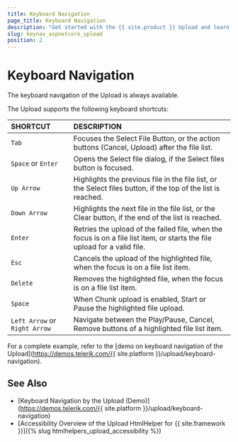 ```yaml
---
title: Keyboard Navigation
page_title: Keyboard Navigation
description: "Get started with the {{ site.product }} Upload and learn about the accessibility support it provides through its keyboard navigation functionality."
slug: keynav_aspnetcore_upload
position: 2
---
```


# Keyboard Navigation

The keyboard navigation of the Upload is always available.

The Upload supports the following keyboard shortcuts:

| SHORTCUT						| DESCRIPTION				                                                        |
|:---              |:---                                                                                |
| `Tab`            | Focuses the Select File Button, or the action buttons (Cancel, Upload) after the file list.|
| `Space` or `Enter`| Opens the Select file dialog, if the Select files button is focused.|
| `Up Arrow`       | Highlights the previous file in the file list, or the Select files button, if the top of the list is reached.|
| `Down Arrow`     | Highlights the next file in the file list, or the Clear button, if the end of the list is reached.|
| `Enter`          | Retries the upload of the failed file, when the focus is on a file list item, or starts the file upload for a valid file.|
| `Esc   `         | Cancels the upload of the highlighted file, when the focus is on a file list item.|
| `Delete`         | Removes the highlighted file, when the focus is on a file list item.|
| `Space`          | When Chunk upload is enabled, Start or Pause the highlighted file upload.|
| `Left Arrow` or `Right Arrow`| Navigate between the Play/Pause, Cancel, Remove buttons of a highlighted file list item.|


For a complete example, refer to the [demo on keyboard navigation of the Upload](https://demos.telerik.com/{{ site.platform }}/upload/keyboard-navigation).

## See Also

* [Keyboard Navigation by the Upload (Demo)](https://demos.telerik.com/{{ site.platform }}/upload/keyboard-navigation)
* [Accessibility Overview of the Upload HtmlHelper for {{ site.framework }}]({% slug htmlhelpers_upload_accessibility %})
